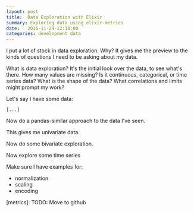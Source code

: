 ```yaml
---
layout: post
title:  Data Exploration with Elixir
summary: Exploring data using elixir-metrics
date:   2016-11-24-12:18:00
categories: development data
---
```

I put a lot of stock in data exploration. Why? It gives me the preview to the kinds of questions I need to be asking about my data.  

What is data exploration? It's the initial look over the data, to see what's there.  How many values are missing? Is it continuous, categorical, or time series data? What is the shape of the data? What correlations and limits might prompt my work?

Let's say I have some data:

    [...]

Now do a pandas-similar approach to the data I've seen.

This gives me univariate data.

Now do some bivariate exploration.

Now explore some time series

Make sure I have examples for:

* normalization
* scaling
* encoding


[histogram]: https://github.com/HdrHistogram/hdr_histogram_erl
[statistics]: https://github.com/msharp/elixir-statistics
[metrics]: TODO: Move to github


